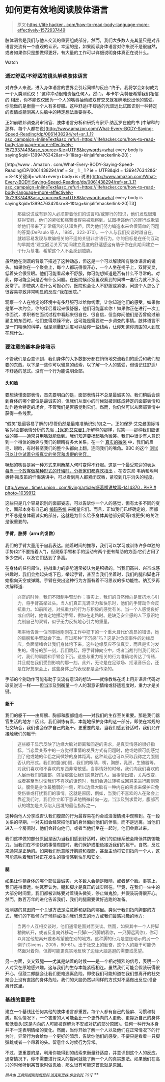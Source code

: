 # 如何更有效地阅读肢体语言

> 原文:[https://life hacker . com/how-to-read-body-language-more-effectively-1572937449](https://lifehacker.com/how-to-read-body-language-more-effectively-1572937449)

肢体语言是我们与他人交流的重要组成部分。然而，我们大多数人充其量只是对非语言交流有一个直观的认识。幸运的是，如果阅读身体语言对你来说不是很自然，或者如果你只是想做得更好，有大量的工作可以详细说明身体真正在说什么。

Watch

### 透过舒适/不舒适的镜头解读肢体语言

对许多人来说，进入身体语言的世界会引起同样的反应:“终于，我将学会如何成为一个人类测谎仪！”这种冲动很难责怪任何人。然而，与卡尔·莱特曼希望我们相信的 相反，你不能仅仅因为一个人的嘴唇抽动或双臂交叉就准确地说出他的感受。你能做的是衡量一个人有多舒服。这种舒适/不舒适的光谱远比试图识别一种特定的表情或猜测某人头脑中的特定想法重要得多。

正如前联邦调查局审讯官、肢体语言分析和研究专家乔·纳瓦罗在他的书 [中解释的那样，每个人都在说](http://www.amazon.com/What-Every-BODY-Saying-Speed-Reading/dp/0061438294/ref=sr_1_1?asc_campaign=InlineText&asc_refurl=https://lifehacker.com/how-to-read-body-language-more-effectively-1572937449&asc_source=&ie=UTF8&keywords=what every body is saying&qid=1399476342&sr=8-1&tag=kinjalifehackerlink-20) :

[http://www . Amazon . com/What-Every-BODY-Saying-Speed-Reading/DP/0061438294/ref = Sr _ 1 _ 1？ie = UTF8&qid = 1399476342&Sr = 8-1&关键词= what+every+body+is+说法](http://www.amazon.com/What-Every-BODY-Saying-Speed-Reading/dp/0061438294/ref=sr_1_1?asc_campaign=InlineText&asc_refurl=https://lifehacker.com/how-to-read-body-language-more-effectively-1572937449&asc_source=&ie=UTF8&keywords=what every body is saying&qid=1399476342&sr=8-1&tag=kinjalifehackerlink-20)T3】

> 那些说谎或有罪的人必须带着他们的谎言和/或罪行的知识，他们发现很难获得安慰，他们的紧张和痛苦很容易被观察到。试图掩饰他们的罪行或欺骗给他们带来了非常痛苦的认知负担，因为他们努力编造本来会很简单的问题的答案(DePaulo 等人，1985，323-370)。一个人与我们交谈时越自在，就越容易发现与欺骗相关的不适的关键非言语行为。你的目标是在任何互动的早期或“建立融洽关系”期间建立高度的舒适感这有助于你在此期间建立一个行为基准，希望这个人不会感到威胁。

虽然他在测谎的背景下描述了这种动态，但这是一个可以解读所有肢体语言的镜头。如果你在一个聚会上，每个人都玩得很开心，一个人坐在椅子上，双臂交叉，低着头会很显眼。他们可能看起来不舒服，你可能想知道是否有什么不寻常的。对此，你可能会问是否有什么问题。在医院候诊室里观察到的同样一套行为就不那么反常了。即使病人没什么可担心的，医院也会让人不舒服或紧张。问这个人怎么了很容易导致非常明显的反应:“我在医院。”

观察一个人在特定的环境中有多舒服可以给你线索，让你知道他们的感受。如果你是第一次约会，你的伴侣看起来很舒服，他们可能喜欢你！如果你正在进行一次工作面试，求职者在面试过程中看起来很自在、很自信，但当你问他们是否曾偷过前雇主的东西时，他们变得烦躁不安，这可能是需要进一步调查的事情。肢体语言不是一门精确的科学，但是测量舒适度可以给你一些线索，让你知道你周围的人到底在想什么。

### 要注意的基本身体暗示

不管我们是否意识到，我们身体的大多数部分都在悄悄地交流我们的感受和我们想要的东西。以下是一些你可以留意的线索，以了解一个人的感受，但请记住舒适/不舒适的范式。没有一个行为能说明全部。

#### 头和脸

要想读懂面部表情，首先要明白的是，面部表情并不总是最诚实的。我们稍后会谈到身体的哪个部位是最诚实的，但我们从很小的时候就被训练成特定的面部表情和动作适合特定的场合，不管我们是否感觉到它们。然而，你仍然可以从面部表情中获得一些线索。

“假笑”是最容易了解的(尽管仍然是最难准确识别的)之一。正如保罗·艾克曼国际博客(以面部表情分析的先驱 [【保罗·艾克曼】](http://en.wikipedia.org/wiki/Paul_Ekman)所解释的那样，假笑——那种我们应该做的笑——通常只用嘴就能做到。我们知道要扬起嘴角微笑。我们中很少有人意识到一个得体的微笑与我们的眼睛有多大关系。在一个 [真实的微笑](http://lifehacker.com/spot-a-fake-smile-by-looking-at-the-eyes-1445644728) 中，我们的眉毛、眼睑，有时甚至我们的整个头都向上翻，连同我们的嘴角。BBC 的这个 [测试可以让你试着分辨真实的笑容和虚假的笑容。](http://www.bbc.co.uk/science/humanbody/mind/surveys/smiles/)

噘起的嘴唇是另一种方式来判断某人何时变得不舒服。这是一个最受欢迎的表达 [每当一个政客做某种形式的忏悔时，分析家们都喜欢指出](http://www.timesunion.com/living/article/Pursed-lips-tell-the-story-1414370.php#photo-1039912) 。在安东尼·韦纳和埃利奥特·斯皮策的忏悔演讲中，可以看到两人都紧闭双唇，紧咬到几乎消失的程度。

[http://www . times union . com/living/article/噘着嘴说故事-1414370 . PHP # photo-1039912](http://www.timesunion.com/living/article/Pursed-lips-tell-the-story-1414370.php#photo-1039912)

这些只是几个容易识别的面部姿态，可以告诉你一个人的感觉，但有太多不同的变化，面部本身有自己的 [编码系统](http://en.wikipedia.org/wiki/Facial_Action_Coding_System) 来衡量它们。而且，正如我们已经确定的，面部并不总是身体最诚实的部分，这就是为什么给予身体其他部分同等(或更多)的关注是很重要的。

#### 手臂，胳膊（arm 的复数）

我们的手臂大量用于自我表达。随着时间的推移，我们可以学习或训练许多单独的手势(如“不要指着人”)，但观察手臂和手的运动有两个更有帮助的方面:它们占用了多少空间，以及它们达到了多高。

在身体的任何部位，挑战重力的姿势通常被认为是积极的。当我们高兴、兴奋或感兴趣时，我们会抬起头或下巴，举起手臂，甚至当我们坐着时，我们的腿和脚也开始指向天空或弹跳。手臂在突出这种行为方面有着不可思议的多功能性。纳瓦罗再次解释道:

> 兴奋的时候，我们不限制手臂动作；事实上，我们的自然倾向是反抗地心引力，将手臂高举过头。当人们真正充满活力和快乐时，他们的手臂动作会反抗重力。如前所述，对抗重力的行为与积极的感觉有关。当一个人感觉良好或自信时，他肯定地摆动手臂，例如在走路时。是缺乏安全感的人下意识地克制自己的双臂，似乎无力反抗地心引力的重量。
> 
> 坦率地告诉一位同事她刚刚在工作中犯下的一个重大且代价高昂的错误，她的肩膀和手臂就会下垂。有过那种“下沉感”吗？这是对负面事件的边缘反应。负面情绪会让我们身体垮下来。这些边缘反应不仅真实，而且是实时发生的。得分的那一刻，我们跳起，将手臂伸向空中，或者当裁判判我们败诉时，我们的肩膀和手臂会下沉。这些与重力相关的行为准确地传达了情绪，并且就在我们受到影响的那一刻。此外，无论是在足球场、摇滚音乐会，还是在好友聚会上，这些身体上的表现都是会传染的。

手部的个别动作可能有助于交流有意识的想法——就像教练在场上用非语言代码对球员说话一样——但当涉及到衡量一个人的潜意识情绪或舒适程度时，重力才是关键。

#### 躯干

我们的躯干——由肩膀、胸部和腹部组成——对我们的生存至关重要。那是我们器官生活的地方！因此，我们训练有素，本能地保护身体的这一部分。即使在常规的社交场合，我们也会保护自己的躯干。更重要的是，当我们感到舒适时，我们允许接触我们的躯干:

> 这些躯干显示反映了边缘大脑对距离和回避的需求，是真实情感的很好指标。当恋爱关系中的一方觉得事情的发展方式有问题时，他或她很可能感觉到了他或她的伴侣之间微妙的身体距离。这种疏远也可以采取我称之为腹侧否认的形式。我们的腹(前)侧，我们的眼睛，嘴，胸部，乳房，生殖器等。对我们喜欢和不喜欢的东西非常敏感。当事情好的时候，我们向我们喜欢的人展示我们的腹部，包括那些让我们感觉好的人。当事情出错，关系改变，或者甚至当讨论我们不喜欢的话题时，我们会通过转移或回避来进行腹侧否认。腹侧是身体最脆弱的一侧，所以边缘大脑有一种内在的需求来保护它免受伤害或打扰我们的事情。这就是原因，例如，当我们不喜欢的人在聚会上靠近我们时，我们会立即下意识地稍微转向一边。当涉及到求爱时，腹部否认的增加是关系陷入困境的最佳指标之一。

这种向他人分享或否认我们腹部的行为最容易在约会或浪漫情境中观察到。在一段关系的早期，一对夫妇会经常把他们的身体偏向他们的伴侣，而不是远离。当他们进入一个房间时，他们会转向他们，或者当他们坐在一起时，他们会靠过来。

我们这样做的部分原因是因为当我们感到舒适时，我们的边缘系统会降低其防御能力。当我们在不愉快的事情周围时，我们保护或拒绝接近我们的躯干。自然，反过来通常是正确的。如果我们乐意敞开胸膛和腹部，甚至主动将它们指向一个人，这可能意味着我们对正在发生的事情感到快乐和安全。

#### 腿

如果让你猜身体的哪个部位最诚实，大多数人会猜是眼睛，或者整个脸。事实上，我们差得很远。纳瓦罗认为，腿和脚才是真正的诚实所在。毕竟，在我们一生中的大部分时间里，我们都被训练要对着镜头微笑，停止做鬼脸，并假装玩得很开心。然而，数百万年的进化告诉我们，我们的腿需要做好逃跑的准备。

检测腿的意图的一个关键方法是注意脚和腿指向哪里。类似于我们指向胸部的方式，我们的下肢倾向于倾斜或指向我们想去的地方或我们最感兴趣的地方:

> 当两个人互相交谈时，他们通常是面对面交谈。然而，如果其中一个人将脚稍微转开，或者反复向外移动一只脚(一只脚朝着你，一只脚远离你)，你可以肯定他想离开或者希望他在别的地方。这种脚的行为是意图暗示的另一个例子(Givens，2005，60-61)。出于社交上的勤奋，这个人的躯干可能仍然面对着你，但脚可能更真实地反映了边缘大脑逃避的需要或愿望。

另一方面，交叉双腿——尤其是站着的时候——是一个相对强烈的信号，表明一个人对呆在原地感兴趣。这与我们的生存本能紧密相连。虽然我们可能会假装玩得很开心，但跷二郎腿会让我们更难逃离危险。即使我们可能知道在我们想离开的社交聚会上没有直接的身体危险，我们的大脑仍然以同样的方式对不适做出反应:准备离开这里。

### 基线的重要性

建立一个基线比任何其他的肢体语言都重要。每个人都有自己的怪癖、习惯和特质。默认情况下，一个害羞的人可能会比一个更外向的人更低、更靠近自己的身体和低着头(这是内向的人可能被误解为不安或对抗的部分原因)。任何一种行为本身并不一定表明情绪的变化。然而，当你开始了解一个人以及他们在正常情况下的行为时，异常行为会给你一个更好的暗示，告诉你他们的感受。不要只是看着一只脚弹跳或者一个昂着的头。留意什么时候行为异常。

不过，更重要的是，利用你能得到的线索来衡量舒适度，并意识到这个人的反应。通常情况下，你不需要进行深入的提问就能了解一个人的真实想法。如果他们在高兴的时候听到某首歌时做鬼脸，那么很有可能这首歌就是原因。

<small>*照片由*</small> [<small>*王牌阿姆斯特朗*</small>](http://www.flickr.com/photos/inhisgrace/4708031780/in/photostream/)<small></small>*[<small>*尼科·派克斯*</small>](http://www.flickr.com/photos/aerosolhalos/5134485529)<small></small>*[<small>*贾森·伊波利托*</small>](http://www.flickr.com/photos/jasonippolito/3645317622/in/photolist-6y8cVQ-6y8ebf-hmE7E-8kqUMp-8ku5Rw-9vo9AL-8kqT5X-6qaXR4-8kqWBn-9u2Z5g-aaZJTt-ab4mUJ-aaZEAk-ab3xE1-ab4k7q-ab3wRb-ab3tkJ-ab4jru-aaZATH-aaZLKx-ab3yxy-ab4kHd-aaZDLK-ab3Aho-aaZFui-aaZMDB-ab1wbp-aaZBXc-a6jeUx-a6nEgw-9Y6Hkm-9Y6JEh-a421o9-a423Vy-aazKGp-aazLKg-aaCCnS-a3Yhu2-a8iCRN-9Y3Ycr-a1AY9D-9YriKk-9UyeKk-9Uyjgg-9Wyk7x-a6jNDg-a8fMXX-9YrcCT-9UB7wq-a42a4S) <small>*T51】*</small>**